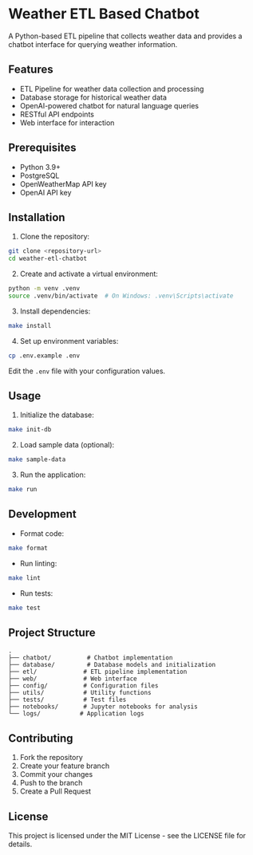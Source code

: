 # Weather ETL Based Chatbot

A Python-based ETL pipeline that collects weather data and provides a chatbot interface for querying weather information.

## Features

- ETL Pipeline for weather data collection and processing
- Database storage for historical weather data
- OpenAI-powered chatbot for natural language queries
- RESTful API endpoints
- Web interface for interaction

## Prerequisites

- Python 3.9+
- PostgreSQL
- OpenWeatherMap API key
- OpenAI API key

## Installation

1. Clone the repository:
```bash
git clone <repository-url>
cd weather-etl-chatbot
```

2. Create and activate a virtual environment:
```bash
python -m venv .venv
source .venv/bin/activate  # On Windows: .venv\Scripts\activate
```

3. Install dependencies:
```bash
make install
```

4. Set up environment variables:
```bash
cp .env.example .env
```
Edit the `.env` file with your configuration values.

## Usage

1. Initialize the database:
```bash
make init-db
```

2. Load sample data (optional):
```bash
make sample-data
```

3. Run the application:
```bash
make run
```

## Development

- Format code:
```bash
make format
```

- Run linting:
```bash
make lint
```

- Run tests:
```bash
make test
```

## Project Structure

```
.
├── chatbot/          # Chatbot implementation
├── database/         # Database models and initialization
├── etl/             # ETL pipeline implementation
├── web/             # Web interface
├── config/          # Configuration files
├── utils/           # Utility functions
├── tests/           # Test files
├── notebooks/       # Jupyter notebooks for analysis
└── logs/           # Application logs
```

## Contributing

1. Fork the repository
2. Create your feature branch
3. Commit your changes
4. Push to the branch
5. Create a Pull Request

## License

This project is licensed under the MIT License - see the LICENSE file for details.
